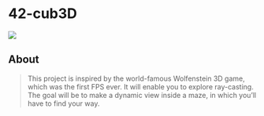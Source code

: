 # 42-cub3D

![](https://img.shields.io/tokei/lines/github/timygerdes/42-cub3D?style=plastic?color=blue)

## About
>This project is inspired by the world-famous Wolfenstein 3D game, which was the first FPS ever. It will enable you to explore ray-casting. The goal will be to make a dynamic view inside a maze, in which you’ll have to find your way.
